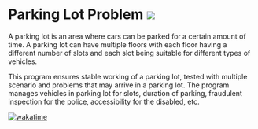 # Parking Lot Problem <img src="https://img.icons8.com/external-victoruler-linear-colour-victoruler/64/000000/external-parking-buildings-victoruler-linear-colour-victoruler.png"/> 

A parking lot is an area where cars can be parked for a certain amount of time. A parking lot can have multiple floors with each floor having a different number of slots and each slot being suitable for different types of vehicles.

This program ensures stable working of a parking lot, tested with multiple scenario and problems that may arrive in a parking lot. The program manages vehicles in parking lot for slots, duration of parking, fraudulent inspection for the police, accessibility for the disabled, etc.

[![wakatime](https://wakatime.com/badge/github/sirajkhan831/parking-lot.svg)](https://wakatime.com/badge/github/sirajkhan831/parking-lot)
